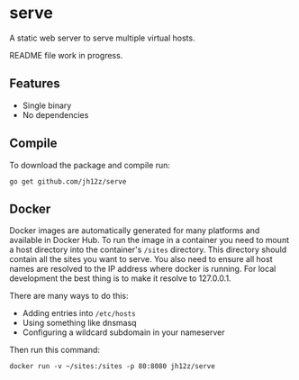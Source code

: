 # serve

A static web server to serve multiple virtual hosts.

README file work in progress.

## Features

- Single binary
- No dependencies

## Compile

To download the package and compile run:

```
go get github.com/jh12z/serve
```

## Docker

Docker images are automatically generated for many platforms and available in Docker Hub.
To run the image in a container you need to mount a host directory into the container's `/sites` directory.
This directory should contain all the sites you want to serve.
You also need to ensure all host names are resolved to the IP address where docker is running.
For local development the best thing is to make it resolve to 127.0.0.1.

There are many ways to do this:
- Adding entries into `/etc/hosts`
- Using something like dnsmasq
- Configuring a wildcard subdomain in your nameserver

Then run this command:

```
docker run -v ~/sites:/sites -p 80:8080 jh12z/serve
```
